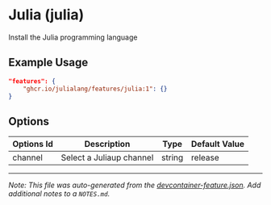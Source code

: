 
# Julia (julia)

Install the Julia programming language

## Example Usage

```json
"features": {
    "ghcr.io/julialang/features/julia:1": {}
}
```

## Options

| Options Id | Description | Type | Default Value |
|-----|-----|-----|-----|
| channel | Select a Juliaup channel | string | release |



---

_Note: This file was auto-generated from the [devcontainer-feature.json](https://github.com/JuliaLang/devcontainer-julia-feature/blob/main/src/julia/devcontainer-feature.json).  Add additional notes to a `NOTES.md`._
